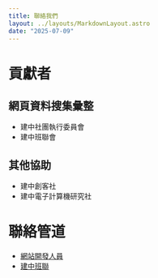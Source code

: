 ```yaml
---
title: 聯絡我們
layout: ../layouts/MarkdownLayout.astro
date: "2025-07-09"
---
```


# 貢獻者

## 網頁資料搜集彙整

- 建中社團執行委員會
- 建中班聯會

## 其他協助

- 建中創客社
- 建中電子計算機研究社

# 聯絡管道

- [網站開發人員](https://github.com/jx06T)
- [建中班聯](https://www.instagram.com/cksc79th/)
